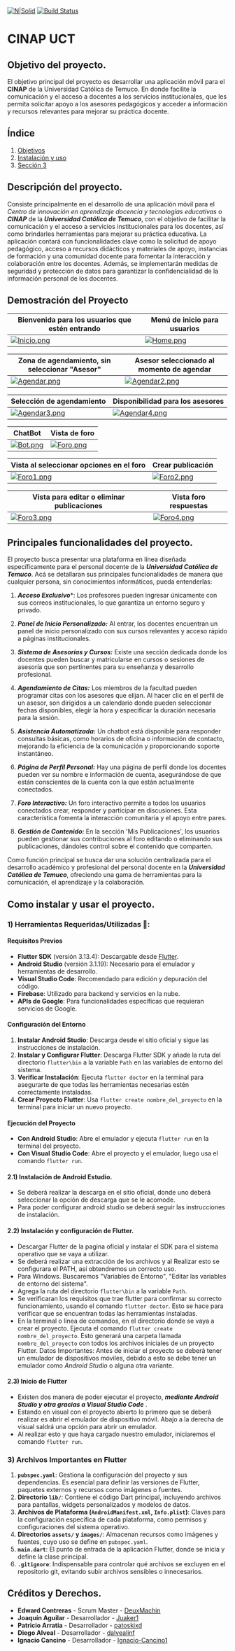 
[![N|Solid](https://storage.googleapis.com/cms-storage-bucket/ec64036b4eacc9f3fd73.svg)](https://laravel.com)
[![Build Status](https://travis-ci.org/joemccann/dillinger.svg?branch=master)](https://github.com/DeuxMachin/TI3_2023)
# CINAP UCT

## Objetivo del proyecto.

El objetivo principal del proyecto es desarrollar una aplicación móvil para el **CINAP** de la Universidad Católica de Temuco. En donde facilite la comunicación y el acceso a docentes a los servicios institucionales, que les permita solicitar apoyo a los asesores pedagógicos y acceder a información y recursos relevantes para mejorar su práctica docente.

## Índice
1. [Objetivos](#Objetivo) 
2. [Instalación y uso](#Instalacion_y_uso) 
3. [Sección 3](#sección-3)

## Descripción del proyecto.

Consiste principalmente en el desarrollo de una aplicación móvil para el *Centro de innovación en aprendizaje docencia y tecnologías educativas* o ***CINAP*** de la ***Universidad Católica de Temuco***, con el objetivo de facilitar la comunicación y el acceso a servicios institucionales para los docentes, así como brindarles herramientas para mejorar su práctica educativa. La aplicación contará con funcionalidades clave como la solicitud de apoyo pedagógico, acceso a recursos didácticos y materiales de apoyo, instancias de formación y una comunidad docente para fomentar la interacción y colaboración entre los docentes. Además, se implementarán medidas de seguridad y protección de datos para garantizar la confidencialidad de la información personal de los docentes.

## Demostración del Proyecto

| Bienvenida para los usuarios que estén entrando | Menú de inicio para usuarios |
|---|---|
| [![Inicio.png](https://i.postimg.cc/0jBLHwVk/Inicio.png)](https://postimg.cc/302SkdMV)|[![Home.png](https://i.postimg.cc/ZRVkpg3y/Home.png)](https://postimg.cc/zbbP1xxJ)|

| Zona de agendamiento, sin seleccionar "Asesor" | Asesor seleccionado al momento de agendar |
|---|---|
| [![Agendar.png](https://i.postimg.cc/tCgqSd4j/Agendar.png)](https://postimg.cc/8sqgs6vK) |[![Agendar2.png](https://i.postimg.cc/0QfvZrgj/Agendar2.png)](https://postimg.cc/TLpB3d3v) |

| Selección de agendamiento | Disponibilidad para los asesores |
|---|---|
|[![Agendar3.png](https://i.postimg.cc/ncwH6sXQ/Agendar3.png)](https://postimg.cc/2VhRWSFz)| [![Agendar4.png](https://i.postimg.cc/SsqqWCvH/Agendar4.png)](https://postimg.cc/gwMfpXdK)|

| ChatBot | Vista de foro |
|---|---|
| [![Bot.png](https://i.postimg.cc/SR1hF5xp/Bot.png)](https://postimg.cc/MfB419Bs) | [![Foro.png](https://i.postimg.cc/zGbJ5Jh2/Foro.png)](https://postimg.cc/xXQr3VtL) |

| Vista al seleccionar opciones en el foro | Crear publicación |
|---|---|
|[![Foro1.png](https://i.postimg.cc/bw7qwKHy/Foro1.png)](https://postimg.cc/RWLkPpDy)| [![Foro2.png](https://i.postimg.cc/zGg16xm9/Foro2.png)](https://postimg.cc/68tSGLp0) |

| Vista para editar o eliminar publicaciones | Vista foro respuestas |
|---|---|
| [![Foro3.png](https://i.postimg.cc/MHTCDDb3/Foro3.png)](https://postimg.cc/8J2XkLYL) |[![Foro4.png](https://i.postimg.cc/4dJkKZKg/Foro4.png)](https://postimg.cc/wtbbPCcf) |

## Principales funcionalidades del proyecto.

El proyecto busca presentar una plataforma en línea diseñada específicamente para el personal docente de la ***Universidad Católica de Temuco***. Acá se detallaran sus principales funcionalidades de manera que cualquier persona, sin conocimientos informáticos, pueda entenderlas:

1. ***Acceso Exclusivo****: Los profesores pueden ingresar únicamente con sus correos institucionales, lo que garantiza un entorno seguro y privado.

2. ***Panel de Inicio Personalizado:*** Al entrar, los docentes encuentran un panel de inicio personalizado con sus cursos relevantes y acceso rápido a páginas institucionales.

3. ***Sistema de Asesorías y Cursos:*** Existe una sección dedicada donde los docentes pueden buscar y matricularse en cursos o sesiones de asesoría que son pertinentes para su enseñanza y desarrollo profesional.

4. ***Agendamiento de Citas:*** Los miembros de la facultad pueden programar citas con los asesores que elijan. Al hacer clic en el perfil de un asesor, son dirigidos a un calendario donde pueden seleccionar fechas disponibles, elegir la hora y especificar la duración necesaria para la sesión.

5. ***Asistencia Automatizada:*** Un chatbot está disponible para responder consultas básicas, como horarios de oficina o información de contacto, mejorando la eficiencia de la comunicación y proporcionando soporte instantáneo.

6. ***Página de Perfil Personal:*** Hay una página de perfil donde los docentes pueden ver su nombre e información de cuenta, asegurándose de que están conscientes de la cuenta con la que están actualmente conectados.

7. ***Foro Interactivo:*** Un foro interactivo permite a todos los usuarios conectados crear, responder y participar en discusiones. Esta característica fomenta la interacción comunitaria y el apoyo entre pares.

8. ***Gestión de Contenido:*** En la sección 'Mis Publicaciones', los usuarios pueden gestionar sus contribuciones al foro editando o eliminando sus publicaciones, dándoles control sobre el contenido que comparten.

Como función principal se busca dar una solución centralizada para el desarrollo académico y profesional del personal docente en la ***Universidad Católica de Temuco***, ofreciendo una gama de herramientas para la comunicación, el aprendizaje y la colaboración.




## Como instalar y usar el proyecto.

### 1)  Herramientas Requeridas/Utilizadas 🔧:
#### Requisitos Previos

- **Flutter SDK** (versión 3.13.4): Descargable desde [Flutter](https://flutter.dev/).
- **Android Studio** (versión 3.1.19): Necesario para el emulador y herramientas de desarrollo.
- **Visual Studio Code**: Recomendado para edición y depuración del código.
- **Firebase**: Utilizado para backend y servicios en la nube.
- **APIs de Google**: Para funcionalidades específicas que requieran servicios de Google.

#### Configuración del Entorno

1. **Instalar Android Studio**: Descarga desde el sitio oficial y sigue las instrucciones de instalación.
2. **Instalar y Configurar Flutter**: Descarga Flutter SDK y añade la ruta del directorio `flutter\bin` a la variable `Path` en las variables de entorno del sistema.
3. **Verificar Instalación**: Ejecuta `flutter doctor` en la terminal para asegurarte de que todas las herramientas necesarias estén correctamente instaladas.
4. **Crear Proyecto Flutter**: Usa `flutter create nombre_del_proyecto` en la terminal para iniciar un nuevo proyecto.

#### Ejecución del Proyecto

- **Con Android Studio**: Abre el emulador y ejecuta `flutter run` en la terminal del proyecto.
- **Con Visual Studio Code**: Abre el proyecto y el emulador, luego usa el comando `flutter run`.
#### 2.1) Instalación de Android Estudio.
-  Se deberá realizar la descarga en el sitio oficial, donde uno deberá seleccionar la opción de descarga que se le acomode.
- Para poder configurar android studio se deberá seguir las instrucciones de instalación.
#### 2.2) Instalación y configuración de Flutter.
- Descargar Flutter de la pagina oficial y instalar el SDK para el sistema operativo que se vaya a utilizar.
- Se deberá realizar una extracción de los archivos y al Realizar esto se configurara el PATH, así obtendremos un correcto uso. 
- Para Windows. Buscaremos "Variables de Entorno", "Editar las variables de entorno del sistema".
- Agrega la ruta del directorio `flutter\bin` a la variable `Path`.
- Se verificaran los requisitos que trae flutter para confirmar su correcto funcionamiento, usando el comando `flutter doctor`. Esto se hace para verificar que se encuentran todas las herramientas instaladas.
- En la terminal o línea de comandos, en el directorio donde se vaya a crear el proyecto. Ejecuta el comando `flutter create nombre_del_proyecto`. Esto generará una carpeta llamada `nombre_del_proyecto` con todos los archivos iniciales de un proyecto Flutter.
Datos Importantes:
Antes de iniciar el proyecto se deberá tener un emulador de dispositivos móviles, debido a esto se debe tener un emulador como *Android Studio* o alguna otra variante.
#### 2.3) Inicio de Flutter
- Existen dos manera de poder ejecutar el proyecto, ***mediante Android Studio y otra gracias a Visual Studio Code*** .
- Estando en visual con el proyecto abierto lo primero que se deberá realizar es abrir el emulador de dispositivo móvil. Abajo a la derecha de visual saldrá una opción para abrir un emulador.
 - Al realizar esto y que haya cargado nuestro emulador, iniciaremos el comando `flutter run`.

### 3) Archivos Importantes en Flutter

1. **`pubspec.yaml`**: Gestiona la configuración del proyecto y sus dependencias. Es esencial para definir las versiones de Flutter, paquetes externos y recursos como imágenes o fuentes.
2. **Directorio `lib/`**: Contiene el código Dart principal, incluyendo archivos para pantallas, widgets personalizados y modelos de datos.
3. **Archivos de Plataforma (`AndroidManifest.xml`, `Info.plist`)**: Claves para la configuración específica de cada plataforma, como permisos y configuraciones del sistema operativo.
4. **Directorios `assets/` y `images/`**: Almacenan recursos como imágenes y fuentes, cuyo uso se define en `pubspec.yaml`.
5. **`main.dart`**: El punto de entrada de la aplicación Flutter, donde se inicia y define la clase principal.
6. **`.gitignore`**: Indispensable para controlar qué archivos se excluyen en el repositorio git, evitando subir archivos sensibles o innecesarios.

## Créditos y Derechos.
-  **Edward Contreras** - Scrum Master - [DeuxMachin](https://github.com/DeuxMachin)
-  **Joaquín Aguilar** - Desarrollador - [Juaker1](https://github.com/Juaker1)
-  **Patricio Arratia** - Desarrollador - [patoskixd](https://github.com/patoskixd)
-  **Diego Alveal** - Desarrollador - [dalvealinf](https://github.com/dalvealinf)
- **Ignacio Cancino** - Desarrollador  - [Ignacio-Cancino1](https://github.com/Ignacio-Cancino1)


